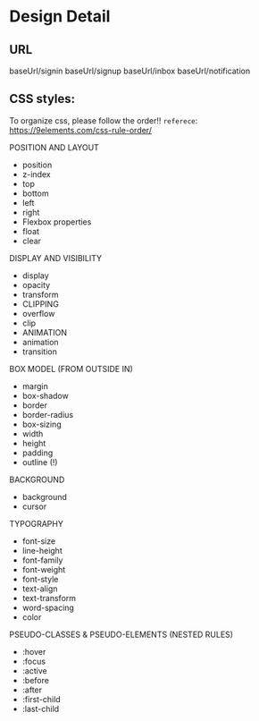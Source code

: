 # Design Detail
## URL
baseUrl/signin
baseUrl/signup
baseUrl/inbox
baseUrl/notification

## CSS styles:
To organize css, please follow the order!!
`referece`: https://9elements.com/css-rule-order/

POSITION AND LAYOUT
* position
* z-index
* top
* bottom
* left
* right
* Flexbox properties
* float
* clear

DISPLAY AND VISIBILITY
* display
* opacity
* transform
* CLIPPING
* overflow
* clip
* ANIMATION
* animation
* transition

BOX MODEL (FROM OUTSIDE IN)
* margin
* box-shadow
* border
* border-radius
* box-sizing
* width
* height
* padding
* outline (!)

BACKGROUND
* background
* cursor

TYPOGRAPHY
* font-size
* line-height
* font-family
* font-weight
* font-style
* text-align
* text-transform
* word-spacing
* color

PSEUDO-CLASSES & PSEUDO-ELEMENTS (NESTED RULES)
* :hover
* :focus
* :active
* :before
* :after
* :first-child
* :last-child